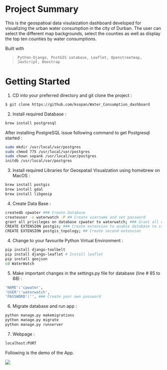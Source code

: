 # Project Summary
This is the geospatioal data visulaization dashboard developed for visualizing the urban water consumption in the city of Durban. The user can select the different map backgrounds, select the counties as well as display the top ten counties by water consumptions. 

Built with 

> `Python-Django, PostGIS satabase, Leaflet, Openstreetmap, JavScript, Boostrap`

# Getting Started

1.  CD into your preferred directory and git clone the project :

```bash
$ git clone https://github.com/ksopan/Water_Consumption_dashboard
```

2.  Install required Database : 

```bash
brew install postgresql
```
After installing PostgreSQL issue following command to get Postgresql started :
```bash
sudo mkdir /usr/local/var/postgres
sudo chmod 775 /usr/local/var/postgres
sudo chown sopank /usr/local/var/postgres
initdb /usr/local/var/postgres
```

3.  Install required Libraries for Geospatail Visualzation using homebrew on MacOS :

```bash
brew install postgis
brew install gdal
brew install libgeoip
```
4. Create Data Base :

```bash
createdb cpwater ### Create Database
createuser -s waterwatch -P ## Create username and set password
grant all privileges on database cpwater to waterwatch; ### Grant all cptwater privileges to user waterwatch
CREATE EXTENSION postgis; ### Create extension to anable database to store data
CREATE EXTENSION postgis_topology; ## Create second extension
```

4. Change to your favourite Python Virtual Environment :
```bash
pip install django-toolbelt
pip install django-leaflet # Install leaflet
pip install geojson
cd WaterWatch
```

5. Make important changes in the settings.py file for database (line # 85 to 88) :
``` bash
'NAME':'cpwater',
'USER':'waterwatch',
'PASSWORD':'', ### Create your own password
```

6. Migrate database and run app :
```bash
python manage.py makemigrations
python manage.py migrate
python manage.py runserver
```
7. Webpage :

```bash
localhost:PORT 
```


Following is the demo of the App.


![](Demo.gif)